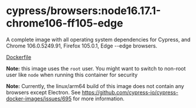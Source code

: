 <!--
WARNING: this file was autogenerated by generate-browser-image.js using

    yarn add:browser -- 16.17.1 --chrome=106.0.5249.91 --firefox=105.0.1 --edge
-->

# cypress/browsers:node16.17.1-chrome106-ff105-edge

A complete image with all operating system dependencies for Cypress, and Chrome 106.0.5249.91, Firefox 105.0.1, Edge --edge browsers.

[Dockerfile](Dockerfile)

**Note:** this image uses the `root` user. You might want to switch to non-root user like `node` when running this container for security

**Note:** Currently, the linux/arm64 build of this image does not contain any browsers except Electron. See https://github.com/cypress-io/cypress-docker-images/issues/695 for more information.
